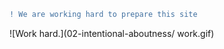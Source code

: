 ```diff
! We are working hard to prepare this site
```
 ![Work hard.](02-intentional-aboutness/ work.gif)
